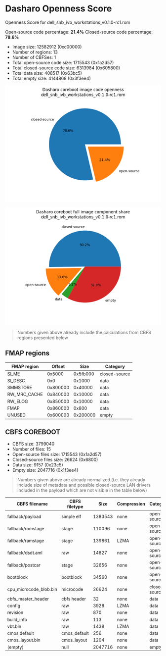 # Dasharo Openness Score

Openness Score for dell_snb_ivb_workstations_v0.1.0-rc1.rom

Open-source code percentage: **21.4%**
Closed-source code percentage: **78.6%**

* Image size: 12582912 (0xc00000)
* Number of regions: 13
* Number of CBFSes: 1
* Total open-source code size: 1715543 (0x1a2d57)
* Total closed-source code size: 6313984 (0x605800)
* Total data size: 408517 (0x63bc5)
* Total empty size: 4144868 (0x3f3ee4)

![](dell_snb_ivb_workstations_v0.1.0-rc1.rom_openness_chart.png)

![](dell_snb_ivb_workstations_v0.1.0-rc1.rom_openness_chart_full_image.png)

> Numbers given above already include the calculations from CBFS regions
> presented below

## FMAP regions

| FMAP region | Offset | Size | Category |
| ----------- | ------ | ---- | -------- |
| SI_ME | 0x5000 | 0x5fb000 | closed-source |
| SI_DESC | 0x0 | 0x1000 | data |
| SMMSTORE | 0x800000 | 0x40000 | data |
| RW_MRC_CACHE | 0x840000 | 0x10000 | data |
| RW_ELOG | 0x850000 | 0x10000 | data |
| FMAP | 0x860000 | 0x800 | data |
| UNUSED | 0x600000 | 0x200000 | empty |

## CBFS COREBOOT

* CBFS size: 3799040
* Number of files: 15
* Open-source files size: 1715543 (0x1a2d57)
* Closed-source files size: 26624 (0x6800)
* Data size: 9157 (0x23c5)
* Empty size: 2047716 (0x1f3ee4)

> Numbers given above are already normalized (i.e. they already include size
> of metadata and possible closed-source LAN drivers included in the payload
 > which are not visible in the table below)

| CBFS filename | CBFS filetype | Size | Compression | Category |
| ------------- | ------------- | ---- | ----------- | -------- |
| fallback/payload | simple elf | 1383543 | none | open-source |
| fallback/romstage | stage | 110096 | none | open-source |
| fallback/ramstage | stage | 139861 | LZMA | open-source |
| fallback/dsdt.aml | raw | 14827 | none | open-source |
| fallback/postcar | stage | 32656 | none | open-source |
| bootblock | bootblock | 34560 | none | open-source |
| cpu_microcode_blob.bin | microcode | 26624 | none | closed-source |
| cbfs_master_header | cbfs header | 32 | none | data |
| config | raw | 3928 | LZMA | data |
| revision | raw | 870 | none | data |
| build_info | raw | 113 | none | data |
| vbt.bin | raw | 1438 | LZMA | data |
| cmos.default | cmos_default | 256 | none | data |
| cmos_layout.bin | cmos_layout | 1204 | none | data |
| (empty) | null | 2047716 | none | empty |
